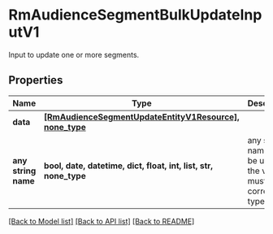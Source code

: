 # RmAudienceSegmentBulkUpdateInputV1

Input to update one or more segments.

## Properties
Name | Type | Description | Notes
------------ | ------------- | ------------- | -------------
**data** | [**[RmAudienceSegmentUpdateEntityV1Resource], none_type**](RmAudienceSegmentUpdateEntityV1Resource.md) |  | [optional] 
**any string name** | **bool, date, datetime, dict, float, int, list, str, none_type** | any string name can be used but the value must be the correct type | [optional]

[[Back to Model list]](../README.md#documentation-for-models) [[Back to API list]](../README.md#documentation-for-api-endpoints) [[Back to README]](../README.md)


